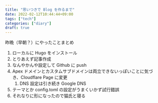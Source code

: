 ```yaml
---
title: "思いつきで Blog を作るまで"
date: 2022-02-12T10:44:44+09:00
tags: ["tech"]
categories: ["diary"]
draft: true
---
```


昨晩（早朝？）にやったことまとめ
<!--more-->
1. ローカルに Hugo をインストール
1. とりあえず記事作成
1. なんやかんや設定して Github に push
1. Apex ドメインとカスタムサブドメインは両立できないっぽいことに気づき、Cloudflare Page に変更
    1. DNS 設定は引き続き Google DNS
1. テーマとか config.toml の設定がうまくいかず試行錯誤
1. それなりに形になったので猫氏と寝る

